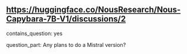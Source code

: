 ## https://huggingface.co/NousResearch/Nous-Capybara-7B-V1/discussions/2

contains_question: yes

question_part: Any plans to do a Mistral version?